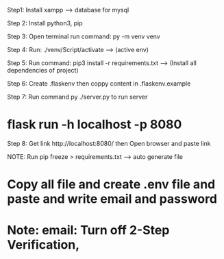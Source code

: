 Step1: Install xampp --> database for mysql

Step 2: Install python3, pip

Step 3: Open terminal run command: py -m venv venv

Step 4: Run: ./venv/Script/activate --> (active env)

Step 5: Run command: pip3 install -r requirements.txt --> (Install all dependencies of project)

Step 6: Create .flaskenv then coppy content in .flaskenv.example

Step 7: Run command py ./server.py to run server

# flask run -h localhost -p 8080

Step 8: Get link http://localhost:8080/ then Open browser and paste link

NOTE: Run pip freeze > requirements.txt --> auto generate file

# Copy all file and create .env file and paste and write email and password

# Note: email: Turn off 2-Step Verification,
